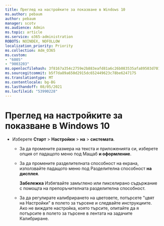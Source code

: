 ```yaml
---
title: Преглед на настройките за показване в Windows 10
ms.author: pebaum
author: pebaum
manager: scotv
ms.audience: Admin
ms.topic: article
ms.service: o365-administration
ROBOTS: NOINDEX, NOFOLLOW
localization_priority: Priority
ms.collection: Adm_O365
ms.custom:
- "6005"
- "9003203"
ms.openlocfilehash: 3f8167a354c2759e2b883eafd81a6c26b083535afa89503d701b600792f47ff1
ms.sourcegitcommit: b5f7da89a650d2915dc652449623c78be6247175
ms.translationtype: MT
ms.contentlocale: bg-BG
ms.lasthandoff: 08/05/2021
ms.locfileid: "53990228"
---
```

# <a name="view-display-settings-in-windows-10"></a>Преглед на настройките за показване в Windows 10

- Изберете **Старт**   >  **Настройки**   >  **на**  >  **системата**.
    -  За да промените размера на текста и приложенията си, изберете опция от падащото меню под Мащаб  **и оформление**.
    - За да промените разделителната способност на екрана, използвайте падащото меню под Разделителна способност **на дисплея**.
     
      **Забележка** Избягвайте замъглено или пикселирано съдържание с помощта на препоръчителната разделителна способност.
    - За да регулирате калибрирането на цветовете, потърсете "цвят на Настройки" в полето за търсене и следвайте инструкциите. Ако не виждате настройка, която търсите, опитайте да я потърсите в полето за търсене в лентата на задачите Калибриране.
